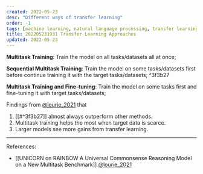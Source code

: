 ```yaml
---
created: 2022-05-23
desc: "Different ways of transfer learning"
order: -1
tags: [machine learning, natural language processing, transfer learning]
title: 202205231931 Transfer Learning Approaches
updated: 2022-05-23
---
```


**Multitask Training**: Train the model on all tasks/datasets all at once;

**Sequential Multitask Training**: Train the model on some tasks/datasets first before continue training it with the target tasks/datasets; ^3f3b27

**Multitask Training and Fine-tuning**: Train the model on some tasks first and fine-tuning it with target tasks/datasets;

Findings from [@lourie_2021](zotero://select/items/@lourie_2021) that
1. [[#^3f3b27]] almost always outperform other methods.
2. Multitask training helps the most when target data is scarce.
3. Larger models see more gains from transfer learning.

---
References:
- [[UNICORN on RAINBOW A Universal Commonsense Reasoning Model on a New Multitask Benchmark]] [@lourie_2021](zotero://select/items/@lourie_2021)